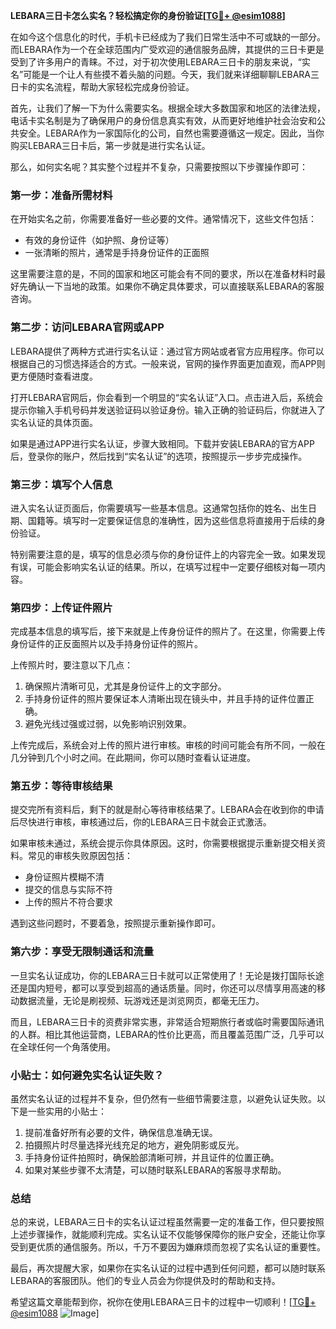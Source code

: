 **LEBARA三日卡怎么实名？轻松搞定你的身份验证[[TG💪+ @esim1088](https://t.me/s/esim1088)]**

在如今这个信息化的时代，手机卡已经成为了我们日常生活中不可或缺的一部分。而LEBARA作为一个在全球范围内广受欢迎的通信服务品牌，其提供的三日卡更是受到了许多用户的青睐。不过，对于初次使用LEBARA三日卡的朋友来说，“实名”可能是一个让人有些摸不着头脑的问题。今天，我们就来详细聊聊LEBARA三日卡的实名流程，帮助大家轻松完成身份验证。

首先，让我们了解一下为什么需要实名。根据全球大多数国家和地区的法律法规，电话卡实名制是为了确保用户的身份信息真实有效，从而更好地维护社会治安和公共安全。LEBARA作为一家国际化的公司，自然也需要遵循这一规定。因此，当你购买LEBARA三日卡后，第一步就是进行实名认证。

那么，如何实名呢？其实整个过程并不复杂，只需要按照以下步骤操作即可：

### **第一步：准备所需材料**
在开始实名之前，你需要准备好一些必要的文件。通常情况下，这些文件包括：
- 有效的身份证件（如护照、身份证等）
- 一张清晰的照片，通常是手持身份证件的正面照

这里需要注意的是，不同的国家和地区可能会有不同的要求，所以在准备材料时最好先确认一下当地的政策。如果你不确定具体要求，可以直接联系LEBARA的客服咨询。

### **第二步：访问LEBARA官网或APP**
LEBARA提供了两种方式进行实名认证：通过官方网站或者官方应用程序。你可以根据自己的习惯选择适合的方式。一般来说，官网的操作界面更加直观，而APP则更方便随时查看进度。

打开LEBARA官网后，你会看到一个明显的“实名认证”入口。点击进入后，系统会提示你输入手机号码并发送验证码以验证身份。输入正确的验证码后，你就进入了实名认证的具体页面。

如果是通过APP进行实名认证，步骤大致相同。下载并安装LEBARA的官方APP后，登录你的账户，然后找到“实名认证”的选项，按照提示一步步完成操作。

### **第三步：填写个人信息**
进入实名认证页面后，你需要填写一些基本信息。这通常包括你的姓名、出生日期、国籍等。填写时一定要保证信息的准确性，因为这些信息将直接用于后续的身份验证。

特别需要注意的是，填写的信息必须与你的身份证件上的内容完全一致。如果发现有误，可能会影响实名认证的结果。所以，在填写过程中一定要仔细核对每一项内容。

### **第四步：上传证件照片**
完成基本信息的填写后，接下来就是上传身份证件的照片了。在这里，你需要上传身份证件的正反面照片以及手持身份证件的照片。

上传照片时，要注意以下几点：
1. 确保照片清晰可见，尤其是身份证件上的文字部分。
2. 手持身份证件的照片要保证本人清晰出现在镜头中，并且手持的证件位置正确。
3. 避免光线过强或过弱，以免影响识别效果。

上传完成后，系统会对上传的照片进行审核。审核的时间可能会有所不同，一般在几分钟到几个小时之间。在此期间，你可以随时查看认证进度。

### **第五步：等待审核结果**
提交完所有资料后，剩下的就是耐心等待审核结果了。LEBARA会在收到你的申请后尽快进行审核，审核通过后，你的LEBARA三日卡就会正式激活。

如果审核未通过，系统会提示你具体原因。这时，你需要根据提示重新提交相关资料。常见的审核失败原因包括：
- 身份证照片模糊不清
- 提交的信息与实际不符
- 上传的照片不符合要求

遇到这些问题时，不要着急，按照提示重新操作即可。

### **第六步：享受无限制通话和流量**
一旦实名认证成功，你的LEBARA三日卡就可以正常使用了！无论是拨打国际长途还是国内短号，都可以享受到超高的通话质量。同时，你还可以尽情享用高速的移动数据流量，无论是刷视频、玩游戏还是浏览网页，都毫无压力。

而且，LEBARA三日卡的资费非常实惠，非常适合短期旅行者或临时需要国际通讯的人群。相比其他运营商，LEBARA的性价比更高，而且覆盖范围广泛，几乎可以在全球任何一个角落使用。

### **小贴士：如何避免实名认证失败？**
虽然实名认证的过程并不复杂，但仍然有一些细节需要注意，以避免认证失败。以下是一些实用的小贴士：
1. 提前准备好所有必要的文件，确保信息准确无误。
2. 拍摄照片时尽量选择光线充足的地方，避免阴影或反光。
3. 手持身份证件拍照时，确保脸部清晰可辨，并且证件的位置正确。
4. 如果对某些步骤不太清楚，可以随时联系LEBARA的客服寻求帮助。

### **总结**
总的来说，LEBARA三日卡的实名认证过程虽然需要一定的准备工作，但只要按照上述步骤操作，就能顺利完成。实名认证不仅能够保障你的账户安全，还能让你享受到更优质的通信服务。所以，千万不要因为嫌麻烦而忽视了实名认证的重要性。

最后，再次提醒大家，如果你在实名认证的过程中遇到任何问题，都可以随时联系LEBARA的客服团队。他们的专业人员会为你提供及时的帮助和支持。

希望这篇文章能帮到你，祝你在使用LEBARA三日卡的过程中一切顺利！[[TG💪+ @esim1088](https://t.me/s/esim1088) ![Image](https://i.postimg.cc/4NQfJmqS/Snipaste-2025-05-13-00-14-12.png)]